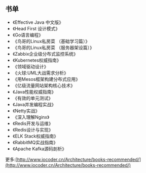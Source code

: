 ## 书单

* 《Effective Java 中文版》
* 《Head First 设计模式》
* 《Go语言编程》
* 《鸟哥的Linux私房菜 （基础学习篇）》
* 《鸟哥的Linux私房菜 （服务器架设篇）》
* 《Zabbix企业级分布式监控系统》
* 《Kubernetes权威指南》
* 《领域驱动设计》
* 《火球:UML大战需求分析》
* 《用Mesos框架构建分布式应用》
* 《亿级流量网站架构核心技术》
* 《Java性能权威指南》
* 《有效的单元测试》
* 《Java并发编程实战》
* 《Netty实战》
* 《深入理解Nginx》
* 《Redis开发与运维》
* 《Redis设计与实现》
* 《ELK Stack权威指南》
* 《RabbitMQ实战指南》
* 《Apache Kafka源码剖析》

更多:[http://www.iocoder.cn/Architecture/books-recommended/](http://www.iocoder.cn/Architecture/books-recommended/)



